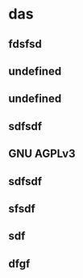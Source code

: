 
# das

## fdsfsd

## undefined

## undefined

## sdfsdf

## GNU AGPLv3

## sdfsdf

## sfsdf

## sdf

## dfgf

